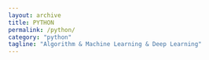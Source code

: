 ```yaml
---
layout: archive
title: PYTHON
permalink: /python/
category: "python"
tagline: "Algorithm & Machine Learning & Deep Learning"
---
```

